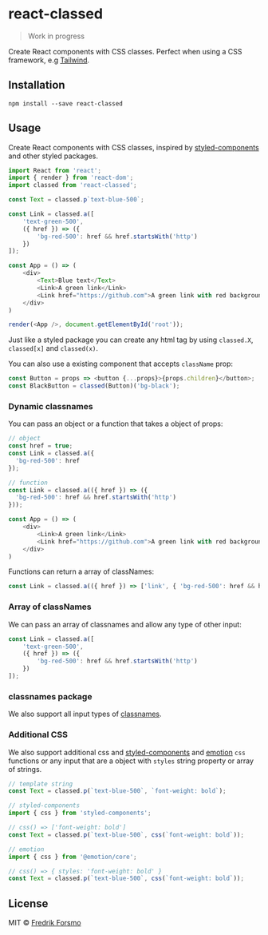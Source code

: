 # react-classed

> Work in progress

Create React components with CSS classes. Perfect when using a CSS framework, e.g [Tailwind](https://tailwindcss.com/).

## Installation

```
npm install --save react-classed
```

## Usage

Create React components with CSS classes, inspired by [styled-components](https://styled-components.com/) and other styled packages.

```js
import React from 'react';
import { render } from 'react-dom';
import classed from 'react-classed';

const Text = classed.p`text-blue-500`;

const Link = classed.a([
    'text-green-500',
    ({ href }) => ({
        'bg-red-500': href && href.startsWith('http')
    })
]);

const App = () => (
    <div>
        <Text>Blue text</Text>
        <Link>A green link</Link>
        <Link href="https://github.com">A green link with red background</Link>
    </div>
)

render(<App />, document.getElementById('root'));
```

Just like a styled package you can create any html tag by using `classed.X`, `classed[x]` and `classed(x)`.

You can also use a existing component that accepts `className` prop:

```js
const Button = props => <button {...props}>{props.children}</button>;
const BlackButton = classed(Button)('bg-black');
```

### Dynamic classnames

You can pass an object or a function that takes a object of props:

```js
// object
const href = true;
const Link = classed.a({
  'bg-red-500': href
});

// function
const Link = classed.a(({ href }) => ({
  'bg-red-500': href && href.startsWith('http')
}));

const App = () => (
    <div>
        <Link>A green link</Link>
        <Link href="https://github.com">A green link with red background</Link>
    </div>
)
```

Functions can return a array of classNames:

```js
const Link = classed.a(({ href }) => ['link', { 'bg-red-500': href && href.startsWith('http') }]);
```

### Array of classNames

We can pass an array of classnames and allow any type of other input:

```js
const Link = classed.a([
    'text-green-500',
    ({ href }) => ({
        'bg-red-500': href && href.startsWith('http')
    })
]);
```

### classnames package

We also support all input types of [classnames](https://jedwatson.github.io/classnames/).

### Additional CSS

We also support additional css and [styled-components](https://styled-components.com/) and [emotion](https://emotion.sh/) `css` functions or any input that are a object with `styles` string property or array of strings.

```js
// template string
const Text = classed.p(`text-blue-500`, `font-weight: bold`);

// styled-components
import { css } from 'styled-components';

// css() => ['font-weight: bold']
const Text = classed.p(`text-blue-500`, css(`font-weight: bold`));

// emotion
import { css } from '@emotion/core';

// css() => { styles: 'font-weight: bold' }
const Text = classed.p(`text-blue-500`, css(`font-weight: bold`));
```

## License

MIT © [Fredrik Forsmo](https://github.com/frozzare)